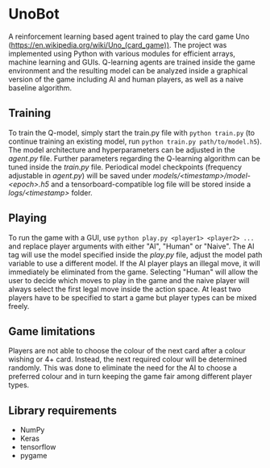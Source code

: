 # UnoBot
A reinforcement learning based agent trained to play the card game Uno (https://en.wikipedia.org/wiki/Uno_(card_game)). The project was implemented using Python with various modules for efficient arrays, machine learning and GUIs. Q-learning agents are trained inside the game environment and the resulting model can be analyzed inside a graphical version of the game including AI and human players, as well as a naive baseline algorithm.
## Training
To train the Q-model, simply start the train.py file with `python train.py` (to continue training an existing model, run `python train.py path/to/model.h5`). The model architecture and hyperparameters can be adjusted in the *agent.py* file. Further parameters regarding the Q-learning algorithm can be tuned inside the *train.py* file. Periodical model checkpoints (frequency adjustable in *agent.py*) will be saved under *models/\<timestamp>/model-\<epoch>.h5* and a tensorboard-compatible log file will be stored inside a *logs/\<timestamp>* folder.
## Playing
To run the game with a GUI, use `python play.py <player1> <player2> ...` and replace player arguments with either "AI", "Human" or "Naive". The AI tag will use the model specified inside the *play.py* file, adjust the model path variable to use a different model. If the AI player plays an illegal move, it will immediately be eliminated from the game. Selecting "Human" will allow the user to decide which moves to play in the game and the naive player will always select the first legal move inside the action space. At least two players have to be specified to start a game but player types can be mixed freely.
## Game limitations
Players are not able to choose the colour of the next card after a colour wishing or 4+ card. Instead, the next required colour will be determined randomly. This was done to eliminate the need for the AI to choose a preferred colour and in turn keeping the game fair among different player types.
## Library requirements
- NumPy
- Keras
- tensorflow
- pygame
